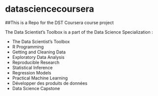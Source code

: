 # datasciencecoursera

##This is a Repo for the DST Coursera course project

The Data Scientist’s Toolbox is a part of the Data Science Specialization :

* The Data Scientist’s Toolbox
* R Programming
* Getting and Cleaning Data
* Exploratory Data Analysis
* Reproducible Research
* Statistical Inference
* Regression Models
* Practical Machine Learning
* Développer des produits de données
* Data Science Capstone

